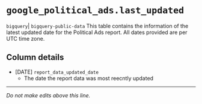 # `google_political_ads.last_updated`
`bigquery`| `bigquery-public-data`
This table contains the information of the latest updated date for the Political
Ads report. All dates provided are per UTC time zone.

## Column details
* [DATE]      `report_data_updated_date`
  - The date the report data was most reecntly updated

-------------------------------------------------------------------------------
*Do not make edits above this line.*
